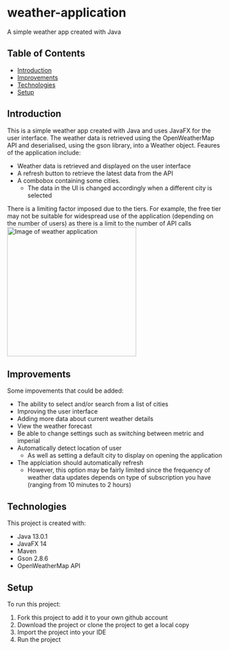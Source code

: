 # weather-application
A simple weather app created with Java

## Table of Contents
* [Introduction](#introduction)
* [Improvements](#improvements)
* [Technologies](#technologies)
* [Setup](#setup)

## Introduction
This is a simple weather app created with Java and uses JavaFX for the user interface. The weather data is retrieved using the OpenWeatherMap API and deserialised, using the gson library, into a Weather object. Feaures of the application include:
* Weather data is retrieved and displayed on the user interface
* A refresh button to retrieve the latest data from the API
* A combobox containing some cities. 
  * The data in the UI is changed accordingly when a different city is selected

There is a limiting factor imposed due to the tiers. For example, the free tier may not be suitable for widespread use of the application (depending on the number of users) as there is a limit to the number of API calls
<img src="https://user-images.githubusercontent.com/72221490/96188170-35c9cb80-0f36-11eb-80d3-b7376db4123e.png" alt="Image of weather application" width="300">

## Improvements

Some impovements that could be added:
* The ability to select and/or search from a list of cities
* Improving the user interface
* Adding more data about current weather details
* View the weather forecast
* Be able to change settings such as switching between metric and imperial
* Automatically detect location of user
  * As well as setting a default city to display on opening the application
* The applciation should automatically refresh
  * However, this option may be fairly limited since the frequency of weather data updates depends on type of subscription you have (ranging from 10 minutes to 2 hours)

## Technologies
This project is created with:
* Java 13.0.1
* JavaFX 14
* Maven
* Gson 2.8.6
* OpenWeatherMap API

## Setup
To run this project:
1. Fork this project to add it to your own github account
2. Download the project or clone the project to get a local copy
3. Import the project into your IDE
4. Run the project



